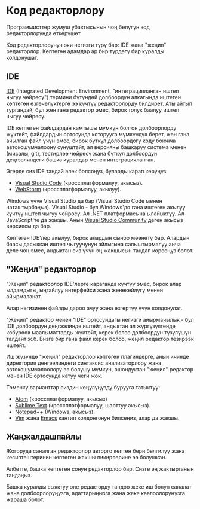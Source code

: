 # Код редакторлору

Программисттер жумуш убактысынын чоң бөлүгүн код редакторлорунда өткөрүшөт.

Код редакторлорунун эки негизги түрү бар: IDE жана "жеңил" редакторлор. Көптөгөн адамдар ар бир түрдөгү бир куралды колдонушат.

## IDE

[IDE](https://en.wikipedia.org/wiki/Integrated_development_environment) (Integrated Development Environment, "интеграцияланган иштеп чыгуу чөйрөсү") термини бүтүндөй долбоордун алкагында иштеген көптөгөн өзгөчөлүктөргө ээ күчтүү редакторлорду билдирет. Аты айтып тургандай, бул жөн гана редактор эмес, бирок толук баалуу иштеп чыгуу чөйрөсү.

IDE көптөгөн файлдардан камтышы мүмкүн болгон долбоорлорду жүктөйт, файлдардын ортосунда которууга мүмкүндүк берет, жөн гана ачылган файл үчүн эмес, бирок бүткүл долбоордогу коду боюнча автокошумчалоону сунуштайт, ал версияны башкаруу система менен (мисалы, git), тестирлөө чөйрөсү жана бүткүл долбоордун деңгээлиндеги башка куралдар менен интеграцияланган.

Эгерде сиз IDE тандай элек болсоңуз, буларды карап көрүңүз:

- [Visual Studio Code](https://code.visualstudio.com/) (кроссплатформалуу, акысыз).
- [WebStorm](https://www.jetbrains.com/webstorm/) (кроссплатформалуу, акылуу).

Windows үчүн Visual Studio да бар (Visual Studio Code менен чаташтырбаңыз). Visual Studio - бул Windows'до гана иштеген акылуу күчтүү иштеп чыгуу чөйрөсү. Ал .NET платформасына ылайыктуу. Ал JavaScript'те да жакшы. Анын [Visual Studio Community](https://www.visualstudio.com/vs/community/) деген акысыз версиясы да бар.

Көптөгөн IDE'лер акылуу, бирок алардын сыноо мөөнөтү бар. Алардын баасы дасыккан иштеп чыгуучунун айлыгына салыштырмалуу анча деле чоң эмес, андыктан сиз үчүн эң жакшысын тандап көрсөңүз болот.

## "Жеңил" редакторлор

"Жеңил" редакторлор IDE'лерге караганда күчтүү эмес, бирок алар ылдамдыгы, ыңгайлуу интерфейси жана жөнөкөйлүгү менен айырмаланат.

Алар негизинен файлды дароо ачуу жана өзгөртүү үчүн колдонулат.

"Жеңил" редактор менен "IDE" ортосундагы негизги айырмачылык - бул IDE долбоордун деңгээлинде иштейт, андыктан ал жүргүзүлгөндө көбүрөөк маалыматтарды жүктөйт, керек болсо долбоордун түзүлүшүн талдайт ж.б. Бизге бир гана файл керек болсо, жеңил редактор тезирээк иштейт.

Иш жүзүндө "жеңил" редакторлор көптөгөн плагиндерге, анын ичинде директория деңгээлиндеги синтаксис анализаторлору жана автокошумчалоолору ээ болушу мүмкүн, ошондуктан "жеңил" редактор менен IDE ортосунда катуу чеги жок.

Төмөнкү варианттар сиздин көңүлүңүздү бурууга татыктуу:
- [Atom](https://atom.io) (кроссплатформалуу, акысыз)
- [Sublime Text](http://www.sublimetext.com) (кроссплатформалуу, шарттуу акысыз).
- [Notepad++](https://notepad-plus-plus.org/) (Windows, акысыз).
- [Vim](http://www.vim.org/) жана [Emacs](https://www.gnu.org/software/emacs/) кантип колдонгонун билсеңиз, алар да жакшы.

## Жаңжалдашпайлы

Жогоруда саналган редакторлор авторго көптөн бери белгилүү жана кесиптештеринин көптөгөн жакшы пикирлерине ээ болушкан.

Албетте, башка көптөгөн сонун редакторлор бар. Сизге эң жактырганын тандаңыз.

Башка куралды сыяктуу эле редакторду тандоо жеке иш болуп саналат жана долбоорлоруңузга, адаттарыңызга жана жеке каалоолоруңузга жараша болот.
